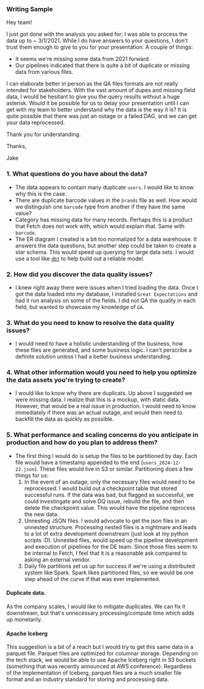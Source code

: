 ### Writing Sample

Hey team!

I just got done with the analysis you asked for; I was able to process the data up to ~ 3/1/2021.  While I do have answers to your questions, I don't trust them enough to give to you for your presentation. A couple of things:
* It seems we're missing some data from 2021 forward.  
* Our pipelines indicated that there is quite a bit of duplicate or missing data from various files. 

I can elaborate better in person as the QA files formats are not really intended for stakeholders. With the vast amount of dupes and missing field data, I would be hesitant to give you the query results without a huge asterisk. Would it be possible for us to delay your presentation until I can get with my team to better understand why the data is the way it is? It is quite possible that there was just an outage or a failed DAG, and we can get your data reprocessed.

Thank you for understanding.


Thanks,

Jake



### 1. What questions do you have about the data?
* The data appears to contain many duplicate `users`. I would like to know why this is the case. 
* There are duplicate barcode values in the `brands` file as well. How would we distinguish one `barcode` type from another if they have the same value?
* Category has missing data for many records. Perhaps this is a product that Fetch does not work with, which would explain that. Same with `barcode`.
* The ER diagram I created is a bit too normalized for a data warehouse. It answers the data questions, but another step could be taken to create a star schema. This would speed up querying for large data sets. I would use a tool like [`dbt`](https://github.com/jakeshivers/airbnb-dbt) to help build out a reliable model.

### 2. How did you discover the data quality issues?
* I knew right away there were issues when I tried loading the data. Once I got the data loaded into my database, I installed `Great Expectations` and had it run analysis on some of the fields. I did not QA the quality in each field, but wanted to showcase my knowledge of `GA`.

### 3. What do you need to know to resolve the data quality issues?
* I would need to have a holistic understanding of the business, how these files are generated, and some business logic. I can't perscribe a definite solution unless I had a better business understanding. 

### 4. What other information would you need to help you optimize the data assets you're trying to create?
* I would like to know why there are duplicats. Up above I suggested we were missing data. I realize that this is a mockup, with static data. However, that would be a real issue in production. I would need to know immediately if there was an actual outage, and would then need to backfill the data as quickly as possible.

### 5. What performance and scaling concerns do you anticipate in production and how do you plan to address them?
* The first thing I would do is setup the files to be partitioned by day. Each file would have a timestamp appended to the end (`users_2024-12-22.json`). These files would live in S3 or similar. Partitioning does a few things for us:
    1. In the event of an outage, only the necessary files would need to be reprocessed. I would build out a checkpoint table that stored successful runs. If the data was bad, but flagged as successful, we could investingate and solve DQ issue, rebuild the file, and then delete the checkpoint value. This would have the pipeline reprocess the new data.
    2. Unnesting JSON files. I would advocate to get the json files in an unnested structure. Processing nested files is a nightmare and leads to a lot of extra development downstream (just look at my python scripts :D). Unnested files, would speed up the pipeline development and execution of pipelines for the DE team. Since those files seem to be internal to Fetch, I feel that it is a reasonable ask compared to asking an external vendor. 
    3. Daily file partitions set us up for success if we're using a distributed system like Spark. Spark likes partitioned files, so we would be one step ahead of the curve if that was ever implemented.
#### Duplicate data. 
As the company scales, I would like to mitigate duplicates. We can fix it downstream, but that's unnecessary processing/compute time which adds up monetarily.

#### Apache Iceberg
This suggestion is a bit of a reach but I would try to get this same data in a parquet file. Parquet files are optimized for columnar storage. Depending on the tech stack, we would be able to use Apache Iceberg right in S3 buckets (something that was recently announced at AWS conference). Regardless of the implementation of Iceberg, parquet files are a much smaller file format and an industry standard for storing and processing data. 